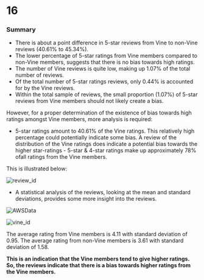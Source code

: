 # 16
### Summary ###
  
- There is about a point difference in 5-star reviews from Vine to non-Vine reviews (40.61% to 45.34%).
- The  lower percentage of 5-star ratings from Vine members compared to non-Vine members, suggests that there is no bias towards high ratings.    
- The number of Vine reviews is quite low, making up 1.07% of the total number of reviews. 
- Of the total number of 5-star ratings reviews, only 0.44% is accounted for by the Vine reviews.
- Within the total sample of reviews, the small proportion (1.07%) of 5-star reviews from Vine members should not likely create a bias.
    
However, for a proper determination of the existence of bias towards high ratings amongst Vine members, more analysis is required:
    
- 5-star ratings amount to 40.61% of the Vine ratings. This relatively high percentage could potentially indicate some bias. 
  A review of the distribution of the Vine ratings does indicate a potential bias towards the higher star-ratings - 5-star & 4-star ratings make up approximately 78% ofall ratings from the Vine members. 
    
This is illustrated below:

![review_id](https://user-images.githubusercontent.com/80402142/130334660-49feb4e0-e314-4a7a-8b3e-ad1386828cd3.PNG)
    
  
- A statistical analysis of the reviews, looking at the mean and standard deviations, provides some more insight into the reviews.
    
	
![AWSData](https://user-images.githubusercontent.com/80402142/130334680-36670b05-1f27-4c44-a470-16440b2fcb48.PNG)

![vine_id](https://user-images.githubusercontent.com/80402142/130334672-510f0d77-5132-4d26-976e-a8d6158d8d1f.PNG)

  

The average rating from Vine members is 4.11 with standard deviation of 0.95.
The average rating from non-Vine members is 3.61 with standard deviation of 1.58.

**This is an indication that the Vine members tend to give higher ratings. So, the reviews indicate that there is a bias towards higher ratings from the Vine members.**
